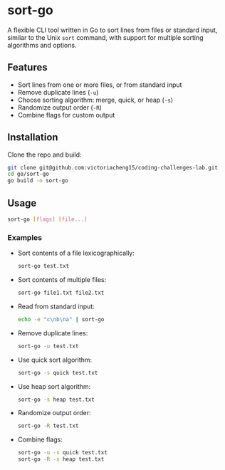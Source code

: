 # sort-go

A flexible CLI tool written in Go to sort lines from files or standard input, similar to the Unix `sort` command, with support for multiple sorting algorithms and options.

## Features
- Sort lines from one or more files, or from standard input
- Remove duplicate lines (`-u`)
- Choose sorting algorithm: merge, quick, or heap (`-s`)
- Randomize output order (`-R`)
- Combine flags for custom output

## Installation

Clone the repo and build:

```sh
git clone git@github.com:victoriacheng15/coding-challenges-lab.git
cd go/sort-go
go build -o sort-go
```

## Usage

```sh
sort-go [flags] [file...]
```

### Examples

- Sort contents of a file lexicographically:
  ```sh
  sort-go test.txt
  ```
- Sort contents of multiple files:
  ```sh
  sort-go file1.txt file2.txt
  ```
- Read from standard input:
  ```sh
  echo -e "c\nb\na" | sort-go
  ```
- Remove duplicate lines:
  ```sh
  sort-go -u test.txt
  ```
- Use quick sort algorithm:
  ```sh
  sort-go -s quick test.txt
  ```
- Use heap sort algorithm:
  ```sh
  sort-go -s heap test.txt
  ```
- Randomize output order:
  ```sh
  sort-go -R test.txt
  ```
- Combine flags:
  ```sh
  sort-go -u -s quick test.txt
  sort-go -R -s heap test.txt
  ```
